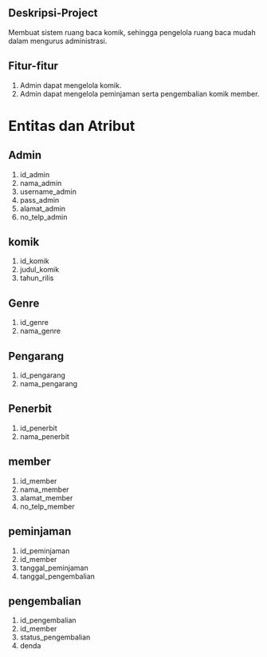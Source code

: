 ## Deskripsi-Project
Membuat sistem ruang baca komik, sehingga pengelola ruang baca mudah dalam mengurus administrasi.
## Fitur-fitur
1. Admin dapat mengelola komik.
2. Admin dapat mengelola peminjaman serta pengembalian komik member.

# Entitas dan Atribut
## Admin
1. id_admin
2. nama_admin
3. username_admin
4. pass_admin
5. alamat_admin
6. no_telp_admin

## komik
1. id_komik
2. judul_komik
3. tahun_rilis

## Genre
1. id_genre
2. nama_genre

## Pengarang
1. id_pengarang
2. nama_pengarang

## Penerbit
1. id_penerbit
2. nama_penerbit

## member
1. id_member
2. nama_member
3. alamat_member
4. no_telp_member

## peminjaman
1. id_peminjaman
2. id_member
3. tanggal_peminjaman
4. tanggal_pengembalian

## pengembalian
1. id_pengembalian
2. id_member
3. status_pengembalian
4. denda
